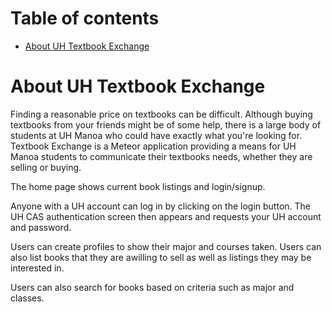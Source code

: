 # Table of contents

* [About UH Textbook Exchange](#about-uh-textbook-exchange)

# About UH Textbook Exchange 

Finding a reasonable price on textbooks can be difficult.  Although buying textbooks from your friends might be of some help, there is a large body of students at UH Manoa who could have exactly what you're looking for.  Textbook Exchange is a Meteor application providing a means for UH Manoa students to communicate their textbooks needs, whether they are selling or buying.

The home page shows current book listings and login/signup.

Anyone with a UH account can log in by clicking on the login button.  The UH CAS authentication screen then appears and requests your UH account and password.

Users can create profiles to show their major and courses taken.  Users can also list books that they are awilling to sell as well as listings they may be interested in.

Users can also search for books based on criteria such as major and classes.
